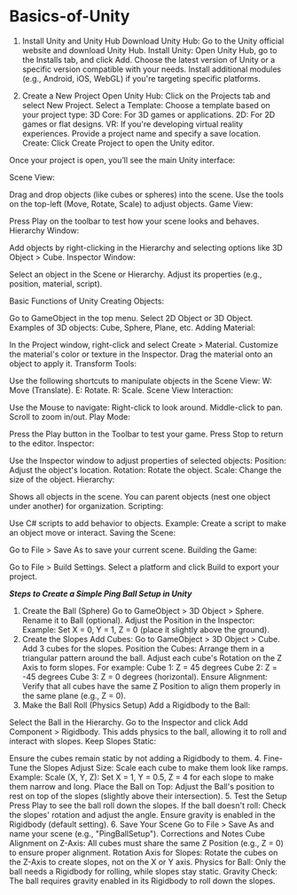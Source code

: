 # Basics-of-Unity
1. Install Unity and Unity Hub
Download Unity Hub:
Go to the Unity official website and download Unity Hub.
Install Unity:
Open Unity Hub, go to the Installs tab, and click Add.
Choose the latest version of Unity or a specific version compatible with your needs.
Install additional modules (e.g., Android, iOS, WebGL) if you're targeting specific platforms.

2. Create a New Project
Open Unity Hub:
Click on the Projects tab and select New Project.
Select a Template:
Choose a template based on your project type:
3D Core: For 3D games or applications.
2D: For 2D games or flat designs.
VR: If you're developing virtual reality experiences.
Provide a project name and specify a save location.
Create:
Click Create Project to open the Unity editor.


Once your project is open, you’ll see the main Unity interface:

Scene View:

Drag and drop objects (like cubes or spheres) into the scene.
Use the tools on the top-left (Move, Rotate, Scale) to adjust objects.
Game View:

Press Play on the toolbar to test how your scene looks and behaves.
Hierarchy Window:

Add objects by right-clicking in the Hierarchy and selecting options like 3D Object > Cube.
Inspector Window:

Select an object in the Scene or Hierarchy.
Adjust its properties (e.g., position, material, script).

Basic Functions of Unity
Creating Objects:

Go to GameObject in the top menu.
Select 2D Object or 3D Object.
Examples of 3D objects: Cube, Sphere, Plane, etc.
Adding Material:

In the Project window, right-click and select Create > Material.
Customize the material's color or texture in the Inspector.
Drag the material onto an object to apply it.
Transform Tools:

Use the following shortcuts to manipulate objects in the Scene View:
W: Move (Translate).
E: Rotate.
R: Scale.
Scene View Interaction:

Use the Mouse to navigate:
Right-click to look around.
Middle-click to pan.
Scroll to zoom in/out.
Play Mode:

Press the Play button in the Toolbar to test your game.
Press Stop to return to the editor.
Inspector:

Use the Inspector window to adjust properties of selected objects:
Position: Adjust the object's location.
Rotation: Rotate the object.
Scale: Change the size of the object.
Hierarchy:

Shows all objects in the scene.
You can parent objects (nest one object under another) for organization.
Scripting:

Use C# scripts to add behavior to objects.
Example: Create a script to make an object move or interact.
Saving the Scene:

Go to File > Save As to save your current scene.
Building the Game:

Go to File > Build Settings.
Select a platform and click Build to export your project.

**_Steps to Create a Simple Ping Ball Setup in Unity_**

1. Create the Ball (Sphere)
Go to GameObject > 3D Object > Sphere.
Rename it to Ball (optional).
Adjust the Position in the Inspector:
Example: Set X = 0, Y = 1, Z = 0 (place it slightly above the ground).
2. Create the Slopes
Add Cubes:
Go to GameObject > 3D Object > Cube. Add 3 cubes for the slopes.
Position the Cubes:
Arrange them in a triangular pattern around the ball.
Adjust each cube's Rotation on the Z Axis to form slopes. For example:
Cube 1: Z = 45 degrees
Cube 2: Z = -45 degrees
Cube 3: Z = 0 degrees (horizontal).
Ensure Alignment:
Verify that all cubes have the same Z Position to align them properly in the same plane (e.g., Z = 0).
3. Make the Ball Roll (Physics Setup)
Add a Rigidbody to the Ball:

Select the Ball in the Hierarchy.
Go to the Inspector and click Add Component > Rigidbody.
This adds physics to the ball, allowing it to roll and interact with slopes.
Keep Slopes Static:

Ensure the cubes remain static by not adding a Rigidbody to them.
4. Fine-Tune the Slopes
Adjust Size:
Scale each cube to make them look like ramps. Example:
Scale (X, Y, Z): Set X = 1, Y = 0.5, Z = 4 for each slope to make them narrow and long.
Place the Ball on Top:
Adjust the Ball's position to rest on top of the slopes (slightly above their intersection).
5. Test the Setup
Press Play to see the ball roll down the slopes.
If the ball doesn't roll:
Check the slopes' rotation and adjust the angle.
Ensure gravity is enabled in the Rigidbody (default setting).
6. Save Your Scene
Go to File > Save As and name your scene (e.g., "PingBallSetup").
Corrections and Notes
Cube Alignment on Z-Axis: All cubes must share the same Z Position (e.g., Z = 0) to ensure proper alignment.
Rotation Axis for Slopes: Rotate the cubes on the Z-Axis to create slopes, not on the X or Y axis.
Physics for Ball: Only the ball needs a Rigidbody for rolling, while slopes stay static.
Gravity Check: The ball requires gravity enabled in its Rigidbody to roll down the slopes.
